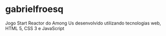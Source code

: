 # gabrielfroesq
Jogo Start Reactor do Among Us desenvolvido utilizando tecnologias web, HTML 5, CSS 3 e JavaScript
